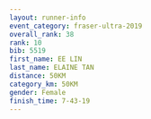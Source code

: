 ```yaml
---
layout: runner-info 
event_category: fraser-ultra-2019 
overall_rank: 38
rank: 10
bib: 5519
first_name: EE LIN
last_name: ELAINE TAN
distance: 50KM
category_km: 50KM
gender: Female
finish_time: 7-43-19
---
```

